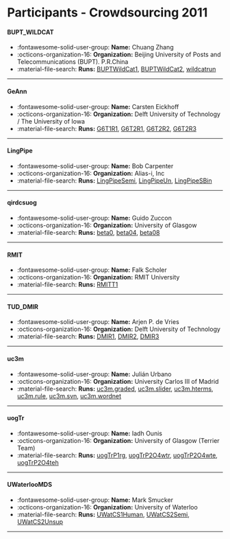 # Participants - Crowdsourcing 2011 

#### BUPT_WILDCAT 
 - :fontawesome-solid-user-group: **Name:** Chuang Zhang 
 - :octicons-organization-16: **Organization:** Beijing University of Posts and Telecommunications (BUPT). P.R.China 
 - :material-file-search: **Runs:** [BUPTWildCat1](./runs.md#buptwildcat1), [BUPTWildCat2](./runs.md#buptwildcat2), [wildcatrun](./runs.md#wildcatrun) 

---
#### GeAnn 
 - :fontawesome-solid-user-group: **Name:** Carsten Eickhoff 
 - :octicons-organization-16: **Organization:** Delft University of Technology / The University of Iowa 
 - :material-file-search: **Runs:** [G6T1R1](./runs.md#g6t1r1), [G6T2R1](./runs.md#g6t2r1), [G6T2R2](./runs.md#g6t2r2), [G6T2R3](./runs.md#g6t2r3) 

---
#### LingPipe 
 - :fontawesome-solid-user-group: **Name:** Bob Carpenter 
 - :octicons-organization-16: **Organization:** Alias-i, Inc 
 - :material-file-search: **Runs:** [LingPipeSemi](./runs.md#lingpipesemi), [LingPipeUn](./runs.md#lingpipeun), [LingPipeSBin](./runs.md#lingpipesbin) 

---
#### qirdcsuog 
 - :fontawesome-solid-user-group: **Name:** Guido Zuccon 
 - :octicons-organization-16: **Organization:** University of Glasgow 
 - :material-file-search: **Runs:** [beta0](./runs.md#beta0), [beta04](./runs.md#beta04), [beta08](./runs.md#beta08) 

---
#### RMIT 
 - :fontawesome-solid-user-group: **Name:** Falk Scholer 
 - :octicons-organization-16: **Organization:** RMIT University 
 - :material-file-search: **Runs:** [RMITT1](./runs.md#rmitt1) 

---
#### TUD_DMIR 
 - :fontawesome-solid-user-group: **Name:** Arjen P. de Vries 
 - :octicons-organization-16: **Organization:** Delft University of Technology 
 - :material-file-search: **Runs:** [DMIR1](./runs.md#dmir1), [DMIR2](./runs.md#dmir2), [DMIR3](./runs.md#dmir3) 

---
#### uc3m 
 - :fontawesome-solid-user-group: **Name:** Julián Urbano 
 - :octicons-organization-16: **Organization:** University Carlos III of Madrid 
 - :material-file-search: **Runs:** [uc3m.graded](./runs.md#uc3m.graded), [uc3m.slider](./runs.md#uc3m.slider), [uc3m.hterms](./runs.md#uc3m.hterms), [uc3m.rule](./runs.md#uc3m.rule), [uc3m.svn](./runs.md#uc3m.svn), [uc3m.wordnet](./runs.md#uc3m.wordnet) 

---
#### uogTr 
 - :fontawesome-solid-user-group: **Name:** Iadh Ounis 
 - :octicons-organization-16: **Organization:** University of Glasgow  (Terrier Team) 
 - :material-file-search: **Runs:** [uogTrP1rg](./runs.md#uogtrp1rg), [uogTrP2O4wtr](./runs.md#uogtrp2o4wtr), [uogTrP2O4wte](./runs.md#uogtrp2o4wte), [uogTrP2O4teh](./runs.md#uogtrp2o4teh) 

---
#### UWaterlooMDS 
 - :fontawesome-solid-user-group: **Name:** Mark Smucker 
 - :octicons-organization-16: **Organization:** University of Waterloo 
 - :material-file-search: **Runs:** [UWatCS1Human](./runs.md#uwatcs1human), [UWatCS2Semi](./runs.md#uwatcs2semi), [UWatCS2Unsup](./runs.md#uwatcs2unsup) 

---
